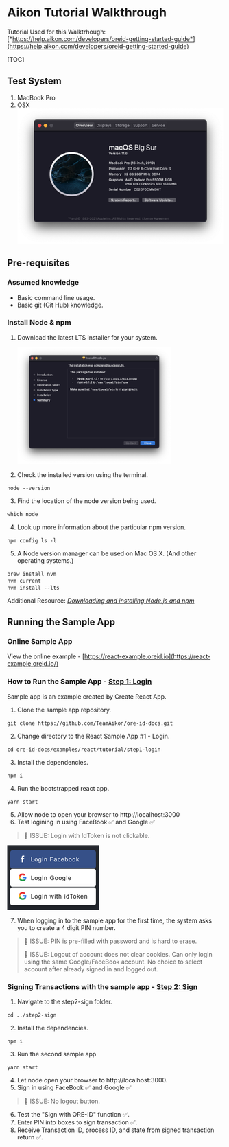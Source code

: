 # Aikon Tutorial Walkthrough

Tutorial Used for this Walktrhough: [*https://help.aikon.com/developers/oreid-getting-started-guide*](https://help.aikon.com/developers/oreid-getting-started-guide)

[TOC]

## Test System

1. MacBook Pro
2. OSX
   <img src="imgs/Screen Shot 2022-01-05 at 6.08.21 PM.png" alt="Screen Shot 2022-01-05 at 6.08.21 PM" style="zoom:75%;" />

## Pre-requisites

### Assumed knowledge

* Basic command line usage.
* Basic git (Git Hub) knowledge.

### Install Node & npm

1. Download the latest LTS installer for your system.

    <img src="imgs/Screen Shot 2022-01-05 at 6.03.30 PM.png" alt="Screen Shot 2022-01-05 at 6.03.30 PM" style="zoom:35%;" />

2. Check the installed version using the terminal.

```shell
node --version
```

3. Find the location of the node version being used.

```shell
which node
```

4. Look up more information about the particular npm version.

```shell
npm config ls -l
```

5. A Node version manager can be used on Mac OS X.  (And other operating systems.)

```shell
brew install nvm
nvm current
nvm install --lts
```

Additional Resource: [*Downloading and installing Node.js and npm*](https://docs.npmjs.com/downloading-and-installing-node-js-and-npm) 

## Running the Sample App

### Online Sample App

View the online example - [https://react-example.oreid.io](https://react-example.oreid.io/)

### How to Run the Sample App - [Step 1: Login](https://github.com/TeamAikon/ore-id-docs/tree/master/examples/react/tutorial/step1-login)

Sample app is an example created by Create React App.

1. Clone the sample app repository.

```shell
git clone https://github.com/TeamAikon/ore-id-docs.git
```

2. Change directory to the React Sample App #1 - Login.

```shell
cd ore-id-docs/examples/react/tutorial/step1-login
```

3. Install the dependencies.

```shell
npm i
```

4. Run the bootstrapped react app.

```shell
yarn start
```

5. Allow node to open your browser to http://localhost:3000
6. Test logining in using FaceBook :white_check_mark: and Google :white_check_mark:

> :red_circle: ISSUE: Login with IdToken is not clickable.

<img src="imgs/Screen Shot 2022-01-06 at 9.26.29 AM.png" alt="Screen Shot 2022-01-06 at 9.26.29 AM"  />

7. When logging in to the sample app for the first time, the system asks you to create a 4 digit PIN number.

> :red_circle: ISSUE: PIN is pre-filled with password and is hard to erase.
>
> :red_circle: ISSUE: Logout of account does not clear cookies.  Can only login using the same Google/FaceBook account.  No choice to select account after already signed in and logged out.

### Signing Transactions with the sample app - [Step 2: Sign](https://github.com/TeamAikon/ore-id-docs/tree/master/examples/react/tutorial/step2-sign)

1. Navigate to the step2-sign folder.

```shell
cd ../step2-sign
```

2. Install the dependencies.

```shell
npm i
```

3. Run the second sample app

```shell
yarn start
```

4. Let node open your browser to http://localhost:3000.
5. Sign in using FaceBook :white_check_mark: and Google :white_check_mark:

> :red_circle: ISSUE: No logout button.

6. Test the "Sign with ORE-ID" function :white_check_mark:.
7. Enter PIN into boxes to sign transaction :white_check_mark:.
8. Receive Transaction ID, process ID, and state from signed transaction return :white_check_mark:.
